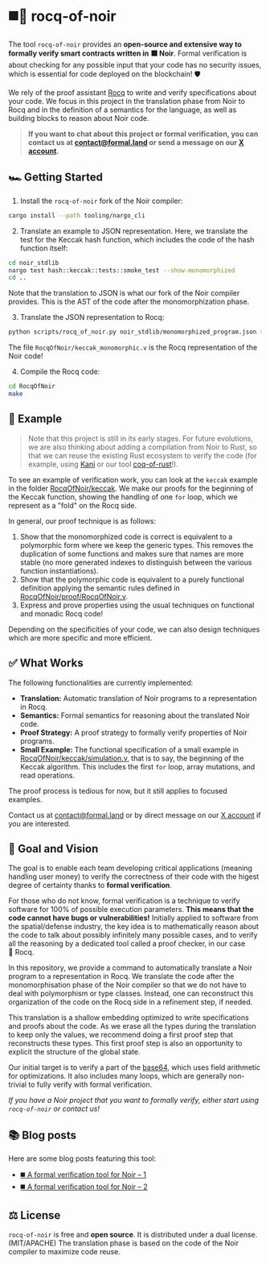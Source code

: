 # ◼️🐓 rocq-of-noir

The tool `rocq-of-noir` provides an **open-source and extensive way to formally verify smart contracts written in ⬛&nbsp;Noir**. Formal verification is about checking for any possible input that your code has no security issues, which is essential for code deployed on the blockchain! 🛡️

We rely of the proof assistant [Rocq](https://rocq-prover.org/) to write and verify specifications about your code. We focus in this project in the translation phase from Noir to Rocq and in the definition of a semantics for the language, as well as building blocks to reason about Noir code.

> **If you want to chat about this project or formal verification, you can contact us at [&#099;&#111;&#110;&#116;&#097;&#099;&#116;&#064;formal&#046;&#108;&#097;&#110;&#100;](mailto:&#099;&#111;&#110;&#116;&#097;&#099;&#116;&#064;formal&#046;&#108;&#097;&#110;&#100;) or send a message on our [X account](https://x.com/FormalLand).**

## 🏎️ Getting Started

1. Install the `rocq-of-noir` fork of the Noir compiler:
  ```sh
  cargo install --path tooling/nargo_cli
  ```

2. Translate an example to JSON representation. Here, we translate the test for the Keccak hash function, which includes the code of the hash function itself:
  ```sh
  cd noir_stdlib
  nargo test hash::keccak::tests::smoke_test --show-monomorphized
  cd ..
  ```
  Note that the translation to JSON is what our fork of the Noir compiler provides. This is the AST of the code after the monomorphization phase.

3. Translate the JSON representation to Rocq:
  ```sh
  python scripts/rocq_of_noir.py noir_stdlib/monomorphized_program.json >RocqOfNoir/keccak_monomorphic.v
  ```
  The file `RocqOfNoir/keccak_monomorphic.v` is the Rocq representation of the Noir code!

4. Compile the Rocq code:
  ```sh
  cd RocqOfNoir
  make
  ```

## 📝 Example

> Note that this project is still in its early stages. For future evolutions, we are also thinking about adding a compilation from Noir to Rust, so that we can reuse the existing Rust ecosystem to verify the code (for example, using [Kani](https://github.com/model-checking/kani) or our tool [coq-of-rust](https://github.com/formal-land/coq-of-rust)!).

To see an example of verification work, you can look at the `keccak` example in the folder [RocqOfNoir/keccak](RocqOfNoir/keccak). We make our proofs for the beginning of the Keccak function, showing the handling of one `for` loop, which we represent as a "fold" on the Rocq side.

In general, our proof technique is as follows:

1. Show that the monomorphized code is correct is equivalent to a polymorphic form where we keep the generic types. This removes the duplication of some functions and makes sure that names are more stable (no more generated indexes to distinguish between the various function instantiations).
2. Show that the polymorphic code is equivalent to a purely functional definition applying the semantic rules defined in [RocqOfNoir/proof/RocqOfNoir.v](RocqOfNoir/proof/RocqOfNoir.v).
3. Express and prove properties using the usual techniques on functional and monadic Rocq code!

Depending on the specificities of your code, we can also design techniques which are more specific and more efficient.

## ✅ What Works

The following functionalities are currently implemented:

- **Translation:** Automatic translation of Noir programs to a representation in Rocq.
- **Semantics:** Formal semantics for reasoning about the translated Noir code.
- **Proof Strategy:** A proof strategy to formally verify properties of Noir programs.
- **Small Example:** The functional specification of a small example in [RocqOfNoir/keccak/simulation.v](https://github.com/formal-land/rocq-of-noir/blob/master/RocqOfNoir/keccak/simulation.v), that is to say, the beginning of the Keccak algorithm. This includes the first `for` loop, array mutations, and read operations.

The proof process is tedious for now, but it still applies to focused examples.

Contact us at [&#099;&#111;&#110;&#116;&#097;&#099;&#116;&#064;formal&#046;&#108;&#097;&#110;&#100;](mailto:&#099;&#111;&#110;&#116;&#097;&#099;&#116;&#064;formal&#046;&#108;&#097;&#110;&#100;) or by direct message on our [X account](https://x.com/FormalLand) if you are interested.

## 🔭 Goal and Vision

The goal is to enable each team developing critical applications (meaning handling user money) to verify the correctness of their code with the higest degree of certainty thanks to **formal verification**.

For those who do not know, formal verification is a technique to verify software for 100% of possible execution parameters. **This means that the code cannot have bugs or vulnerabilities!** Initially applied to software from the spatial/defense industry, the key idea is to mathematically reason about the code to talk about possibly infinitely many possible cases, and to verify all the reasoning by a dedicated tool called a proof checker, in our case 🐓&nbsp;Rocq.

In this repository, we provide a command to automatically translate a Noir program to a representation in Rocq. We translate the code after the monomorphisation phase of the Noir compiler so that we do not have to deal with polymorphism or type classes. Instead, one can reconstruct this organization of the code on the Rocq side in a refinement step, if needed.

This translation is a shallow embedding optimized to write specifications and proofs about the code. As we erase all the types during the translation to keep only the values, we recommend doing a first proof step that reconstructs these types. This first proof step is also an opportunity to explicit the structure of the global state.

Our initial target is to verify a part of the [base64](https://github.com/noir-lang/noir_base64), which uses field arithmetic for optimizations. It also includes many loops, which are generally non-trivial to fully verify with formal verification.

_If you have a Noir project that you want to formally verify, either start using `rocq-of-noir` or contact us!_

## 📚 Blog posts

Here are some blog posts featuring this tool:

- [◼️ A formal verification tool for Noir – 1](https://formal.land/blog/2024/11/01/tool-for-noir-1)
- [◼️ A formal verification tool for Noir – 2](https://formal.land/blog/2024/11/15/tool-for-noir-2)

## ⚖️ License

`rocq-of-noir` is free and **open source**. It is distributed under a dual license. (MIT/APACHE) The translation phase is based on the code of the Noir compiler to maximize code reuse.
